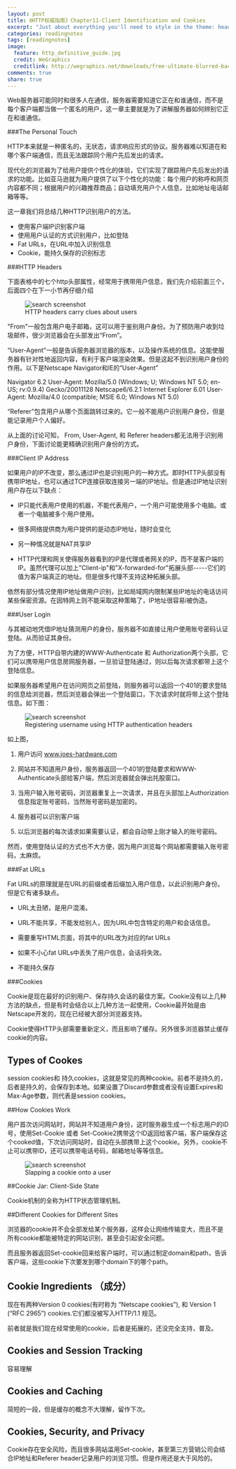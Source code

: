 ```yaml
---
layout: post
title: 《HTTP权威指南》Chapter11-Client Identification and Cookies
excerpt: "Just about everything you'll need to style in the theme: headings, paragraphs, blockquotes, tables, code blocks, and more."
categories: readingnotes
tags: [readingnotes]
image:
  feature: http_definitive_guide.jpg
  credit: WeGraphics
  creditlink: http://wegraphics.net/downloads/free-ultimate-blurred-background-pack/
comments: true
share: true
---
```


Web服务器可能同时和很多人在通信，服务器需要知道它正在和谁通信，而不是每个客户端都当做一个匿名的用户，这一章主要就是为了讲解服务器如何辨别它正在和谁通信。


###The Personal Touch

HTTP本来就是一种匿名的，无状态，请求响应形式的协议。服务器难以知道在和哪个客户端通信，而且无法跟踪同个用户先后发出的请求。

现代化的浏览器为了给用户提供个性化的体验，它们实现了跟踪用户先后发出的请求的功能。比如亚马逊就为用户提供了以下个性化的功能：每个用户的称呼和网页内容都不同；根据用户的兴趣推荐商品；自动填充用户个人信息，比如地址电话邮箱等等。

这一章我们将总结几种HTTP识别用户的方法。

+ 使用客户端IP识别客户端
+ 使用用户认证的方式识别用户，比如登陆
+ Fat URLs，在URL中加入识别信息
+ Cookie，能持久保存的识别标志



###HTTP Headers

下面表格中的七个http头部属性，经常用于携带用户信息，我们先介绍前面三个，后面四个在下一小节再仔细介绍

<figure>
  <img src="{{ site.url }}/images/chapter11-image1.jpg" alt="search screenshot">
  <figcaption> HTTP headers carry clues about users</figcaption>
</figure>


"From"一般包含用户电子邮箱，这可以用于鉴别用户身份。为了预防用户收到垃圾邮件，很少浏览器会在头部发出“From”。


“User-Agent”一般是告诉服务器浏览器的版本，以及操作系统的信息。这能使服务器有针对性地返回内容，有利于客户端渲染效果。但是这起不到识别用户身份的作用。以下是Netscape Navigator和IE的“User-Agent”

Navigator 6.2
User-Agent: Mozilla/5.0 (Windows; U; Windows NT 5.0; en-US; rv:0.9.4) Gecko/20011128
  Netscape6/6.2.1
Internet Explorer 6.01
User-Agent: Mozilla/4.0 (compatible; MSIE 6.0; Windows NT 5.0)


“Referer”包含用户从哪个页面跳转过来的。它一般不能用户识别用户身份，但是能记录用户个人偏好。

从上面的讨论可知， From, User-Agent, 和 Referer headers都无法用于识别用户身份，下面讨论能更精确识别用户身份的方式。



###Client IP Address

如果用户的IP不改变，那么通过IP也是识别用户的一种方式。即时HTTP头部没有携带IP地址，也可以通过TCP连接获取连接另一端的IP地址。但是通过IP地址识别用户存在以下缺点：

+ IP只能代表用户使用的机器，不能代表用户，一个用户可能使用多个电脑。或者一个电脑被多个用户使用。

+ 很多网络提供商为用户提供的是动态IP地址，随时会变化

+ 另一种情况就是NAT共享IP

+ HTTP代理和网关使得服务器看到的IP是代理或者网关的IP，而不是客户端的IP。虽然代理可以加上"Client-ip"和"X-forwarded-for"拓展头部-----它们的值为客户端真正的地址。但是很多代理不支持这种拓展头部。


依然有部分情况使用IP地址做用户识别，比如局域网内限制某些IP地址的电话访问某些保密资源。在因特网上则不能采取这种策略了，IP地址很容易i被伪造。




###User Login


与其被动地凭借IP地址猜测用户的身份，服务器不如直接让用户使用账号密码认证登陆。从而验证其身份。

为了方便，HTTP自带内建的WWW-Authenticate 和 Authorization两个头部，它们可以携带用户信息房网服务器，一旦验证登陆通过，则以后每次请求都带上这个登陆信息。


如果服务器希望用户在访问网页之前登陆，则服务器可以返回一个401的要求登陆的信息给浏览器，然后浏览器会弹出一个登陆窗口，下次请求时就将带上这个登陆信息。如下图：


<figure>
  <img src="{{ site.url }}/images/chapter11image02.jpg" alt="search screenshot">
  <figcaption> Registering username using HTTP authentication headers</figcaption>
</figure>

如上图，

1. 用户访问 www.joes-hardware.com

2. 网站并不知道用户身份，服务器返回一个401的登陆要求和WWW-Authenticate头部给客户端，然后浏览器就会弹出扥股窗口。

3. 当用户输入账号密码，浏览器重复上一次请求，并且在头部加上Authorization信息指定账号密码，当然账号密码是加密的。

4. 服务器可以识别客户端

5. 以后浏览器的每次请求如果需要认证，都会自动带上刚才输入的账号密码。


然而，使用登陆认证的方式也不大方便，因为用户浏览每个网站都需要输入账号密码，太麻烦。


###Fat URLs

Fat URLs的原理就是在URL的前缀或者后缀加入用户信息，以此识别用户身份。但是它有诸多缺点。

+ URL太丑陋，是用户混淆。

+ URL不能共享，不能发给别人，因为URL中包含特定的用户和会话信息。

+ 需要重写HTML页面，将其中的URL改为对应的fat URLs

+ 如果不小心fat URLs中丢失了用户信息，会话将失效。

+ 不能持久保存


###Cookies

Cookie是现在最好的识别用户、保存持久会话的最佳方案。Cookie没有以上几种方法的缺点，但是有时会结合以上几种方法一起使用，Cookie最开始是由Netscape开发的，现在已经被大部分浏览器支持。

Cookie使得HTTP头部需要重新定义，而且影响了缓存。另外很多浏览器禁止缓存cookie的内容。


## Types of Cookes

session cookies和 持久cookies，这就是常见的两种cookie。前者不是持久的，后者是持久的，会保存到本地。如果设置了Discard参数或者没有设置Expires和Max-Age参数，则代表是session cookies。

##How Cookies Work

用户首次访问网站时，网站并不知道用户身份，这时服务器生成一个标志用户的ID号，使用Set-Cookie 或者 Set-Cookie2携带这个ID返回给客户端，客户端保存这个cooked值，下次访问网站时，自动在头部携带上这个cookie。另外，cookie不止可以携带ID，还可以携带电话号码，邮箱地址等等信息。



<figure>
  <img src="{{ site.url }}/images/chapter11image03.jpg" alt="search screenshot">
  <figcaption> Slapping a cookie onto a user</figcaption>
</figure>


##Cookie Jar: Client-Side State

Cookie机制的全称为HTTP状态管理机制。


##Different Cookies for Different Sites

浏览器的cookie并不会全部发给某个服务器，这样会让网络传输变大，而且不是所有cookie都能被特定的网站识别，甚至会引起安全问题。

而且服务器返回Set-cookie回来给客户端时，可以通过制定domain和path，告诉客户端，这些cookie下次要发到哪个domain下的哪个path。


## Cookie Ingredients （成分）

现在有两种Version 0 cookies(有时称为 “Netscape cookies”), 和 Version 1 (“RFC 2965”) cookies.它们都没被写入HTTP/1.1 规范。

前者就是我们现在经常使用的cookie，后者是拓展的，还没完全支持，普及。


## Cookies and Session Tracking

容易理解

## Cookies and Caching

简短的一段，但是缓存的概念不大理解，留作下次。


## Cookies, Security, and Privacy

Cookie存在安全风险，而且很多网站滥用Set-cookie，甚至第三方营销公司会结合IP地址和Referer header记录用户的浏览习惯。但是作用还是大于风险的。


